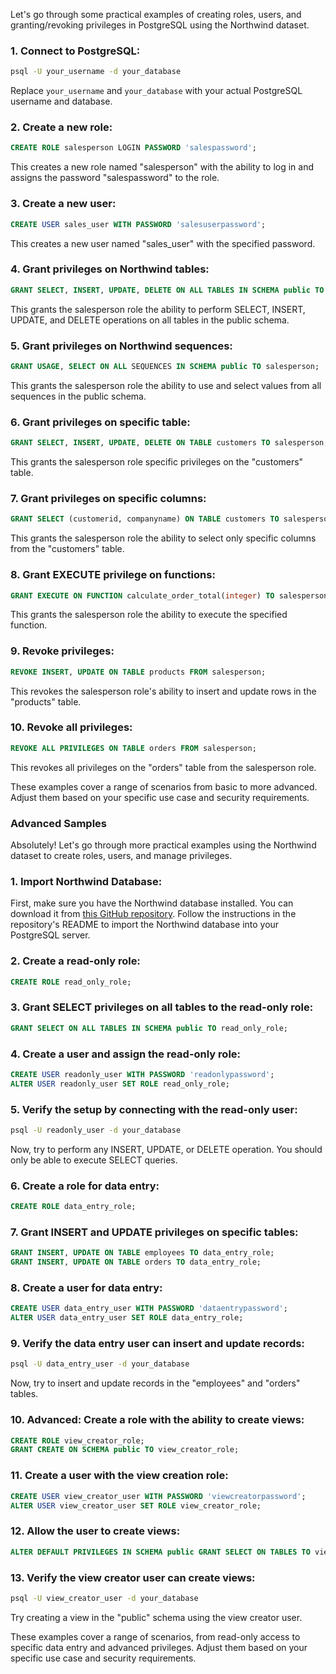 Let's go through some practical examples of creating roles, users, and granting/revoking privileges in PostgreSQL using the Northwind dataset. 

### 1. Connect to PostgreSQL:

```bash
psql -U your_username -d your_database
```

Replace `your_username` and `your_database` with your actual PostgreSQL username and database.

### 2. Create a new role:

```sql
CREATE ROLE salesperson LOGIN PASSWORD 'salespassword';
```

This creates a new role named "salesperson" with the ability to log in and assigns the password "salespassword" to the role.

### 3. Create a new user:

```sql
CREATE USER sales_user WITH PASSWORD 'salesuserpassword';
```

This creates a new user named "sales_user" with the specified password.

### 4. Grant privileges on Northwind tables:

```sql
GRANT SELECT, INSERT, UPDATE, DELETE ON ALL TABLES IN SCHEMA public TO salesperson;
```

This grants the salesperson role the ability to perform SELECT, INSERT, UPDATE, and DELETE operations on all tables in the public schema.

### 5. Grant privileges on Northwind sequences:

```sql
GRANT USAGE, SELECT ON ALL SEQUENCES IN SCHEMA public TO salesperson;
```

This grants the salesperson role the ability to use and select values from all sequences in the public schema.

### 6. Grant privileges on specific table:

```sql
GRANT SELECT, INSERT, UPDATE, DELETE ON TABLE customers TO salesperson;
```

This grants the salesperson role specific privileges on the "customers" table.

### 7. Grant privileges on specific columns:

```sql
GRANT SELECT (customerid, companyname) ON TABLE customers TO salesperson;
```

This grants the salesperson role the ability to select only specific columns from the "customers" table.

### 8. Grant EXECUTE privilege on functions:

```sql
GRANT EXECUTE ON FUNCTION calculate_order_total(integer) TO salesperson;
```

This grants the salesperson role the ability to execute the specified function.

### 9. Revoke privileges:

```sql
REVOKE INSERT, UPDATE ON TABLE products FROM salesperson;
```

This revokes the salesperson role's ability to insert and update rows in the "products" table.

### 10. Revoke all privileges:

```sql
REVOKE ALL PRIVILEGES ON TABLE orders FROM salesperson;
```

This revokes all privileges on the "orders" table from the salesperson role.

These examples cover a range of scenarios from basic to more advanced. Adjust them based on your specific use case and security requirements.



### Advanced Samples

Absolutely! Let's go through more practical examples using the Northwind dataset to create roles, users, and manage privileges.

### 1. Import Northwind Database:

First, make sure you have the Northwind database installed. You can download it from [this GitHub repository](https://github.com/pthom/northwind_psql). Follow the instructions in the repository's README to import the Northwind database into your PostgreSQL server.

### 2. Create a read-only role:

```sql
CREATE ROLE read_only_role;
```

### 3. Grant SELECT privileges on all tables to the read-only role:

```sql
GRANT SELECT ON ALL TABLES IN SCHEMA public TO read_only_role;
```

### 4. Create a user and assign the read-only role:

```sql
CREATE USER readonly_user WITH PASSWORD 'readonlypassword';
ALTER USER readonly_user SET ROLE read_only_role;
```

### 5. Verify the setup by connecting with the read-only user:

```bash
psql -U readonly_user -d your_database
```

Now, try to perform any INSERT, UPDATE, or DELETE operation. You should only be able to execute SELECT queries.

### 6. Create a role for data entry:

```sql
CREATE ROLE data_entry_role;
```

### 7. Grant INSERT and UPDATE privileges on specific tables:

```sql
GRANT INSERT, UPDATE ON TABLE employees TO data_entry_role;
GRANT INSERT, UPDATE ON TABLE orders TO data_entry_role;
```

### 8. Create a user for data entry:

```sql
CREATE USER data_entry_user WITH PASSWORD 'dataentrypassword';
ALTER USER data_entry_user SET ROLE data_entry_role;
```

### 9. Verify the data entry user can insert and update records:

```bash
psql -U data_entry_user -d your_database
```

Now, try to insert and update records in the "employees" and "orders" tables.

### 10. Advanced: Create a role with the ability to create views:

```sql
CREATE ROLE view_creator_role;
GRANT CREATE ON SCHEMA public TO view_creator_role;
```

### 11. Create a user with the view creation role:

```sql
CREATE USER view_creator_user WITH PASSWORD 'viewcreatorpassword';
ALTER USER view_creator_user SET ROLE view_creator_role;
```

### 12. Allow the user to create views:

```sql
ALTER DEFAULT PRIVILEGES IN SCHEMA public GRANT SELECT ON TABLES TO view_creator_role;
```

### 13. Verify the view creator user can create views:

```bash
psql -U view_creator_user -d your_database
```

Try creating a view in the "public" schema using the view creator user.

These examples cover a range of scenarios, from read-only access to specific data entry and advanced privileges. Adjust them based on your specific use case and security requirements.